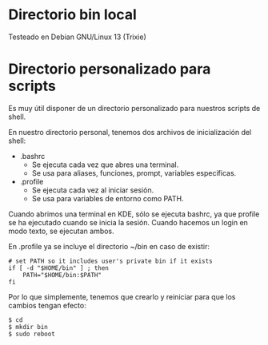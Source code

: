 # Directorio bin local

Testeado en Debian GNU/Linux 13 (Trixie)

# Directorio personalizado para scripts

Es muy útil disponer de un directorio personalizado para nuestros scripts de shell.

En nuestro directorio personal, tenemos dos archivos de inicialización del shell:
- .bashrc
    - Se ejecuta cada vez que abres una terminal.
    - Se usa para aliases, funciones, prompt, variables específicas.
- .profile
    - Se ejecuta cada vez al iniciar sesión.
    - Se usa para variables de entorno como PATH.
    
Cuando abrimos una terminal en KDE, sólo se ejecuta bashrc, ya que profile se ha ejecutado cuando se inicia la sesión. Cuando hacemos un login en modo texto, se ejecutan ambos.

En .profile ya se incluye el directorio ~/bin en caso de existir:

```
# set PATH so it includes user's private bin if it exists
if [ -d "$HOME/bin" ] ; then
    PATH="$HOME/bin:$PATH"
fi
```

Por lo que simplemente, tenemos que crearlo y reiniciar para que los cambios tengan efecto:

```
$ cd
$ mkdir bin
$ sudo reboot
```
